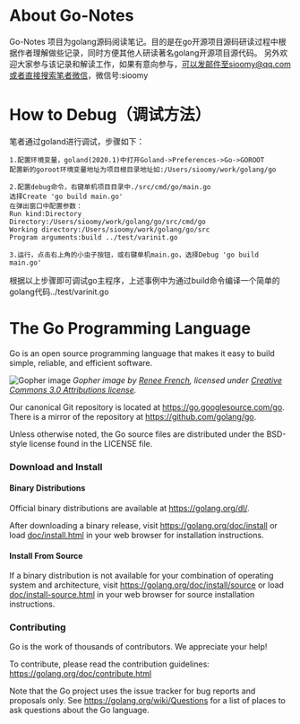 # About Go-Notes

Go-Notes 项目为golang源码阅读笔记。目的是在go开源项目源码研读过程中根据作者理解做些记录，同时方便其他人研读著名golang开源项目源代码。
另外欢迎大家参与该记录和解读工作，如果有意向参与，可以发邮件至sioomy@qq.com或者直接搜索笔者微信，微信号:sioomy

# How to Debug（调试方法）

笔者通过goland进行调试，步骤如下：
```
1.配置环境变量，goland(2020.1)中打开Goland->Preferences->Go->GOROOT
配置新的goroot环境变量地址为项目根目录地址如:/Users/sioomy/work/golang/go

2.配置debug命令，右键单机项目目录中./src/cmd/go/main.go
选择Create 'go build main.go'
在弹出窗口中配置参数：
Run kind:Directory
Directory:/Users/sioomy/work/golang/go/src/cmd/go
Working directory:/Users/sioomy/work/golang/go/src
Program arguments:build ../test/varinit.go

3.运行，点击右上角的小虫子按钮，或右键单机main.go，选择Debug 'go build main.go'
```
根据以上步骤即可调试go主程序，上述事例中为通过build命令编译一个简单的golang代码../test/varinit.go

# The Go Programming Language

Go is an open source programming language that makes it easy to build simple,
reliable, and efficient software.

![Gopher image](doc/gopher/fiveyears.jpg)
*Gopher image by [Renee French][rf], licensed under [Creative Commons 3.0 Attributions license][cc3-by].*

Our canonical Git repository is located at https://go.googlesource.com/go.
There is a mirror of the repository at https://github.com/golang/go.

Unless otherwise noted, the Go source files are distributed under the
BSD-style license found in the LICENSE file.

### Download and Install

#### Binary Distributions

Official binary distributions are available at https://golang.org/dl/.

After downloading a binary release, visit https://golang.org/doc/install
or load [doc/install.html](./doc/install.html) in your web browser for installation
instructions.

#### Install From Source

If a binary distribution is not available for your combination of
operating system and architecture, visit
https://golang.org/doc/install/source or load [doc/install-source.html](./doc/install-source.html)
in your web browser for source installation instructions.

### Contributing

Go is the work of thousands of contributors. We appreciate your help!

To contribute, please read the contribution guidelines:
	https://golang.org/doc/contribute.html

Note that the Go project uses the issue tracker for bug reports and
proposals only. See https://golang.org/wiki/Questions for a list of
places to ask questions about the Go language.

[rf]: https://reneefrench.blogspot.com/
[cc3-by]: https://creativecommons.org/licenses/by/3.0/
